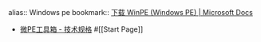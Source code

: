 alias:: Windows pe
bookmark:: [下载 WinPE (Windows PE) | Microsoft Docs](https://docs.microsoft.com/zh-cn/windows-hardware/manufacture/desktop/download-winpe--windows-pe?view=windows-11)
  - [微PE工具箱 - 技术规格](https://www.wepe.com.cn/learnmore.html) #[[Start Page]]